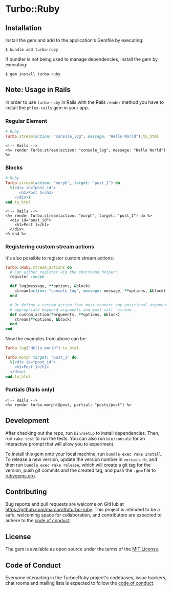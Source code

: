 # Turbo::Ruby

## Installation

Install the gem and add to the application's Gemfile by executing:

    $ bundle add turbo-ruby

If bundler is not being used to manage dependencies, install the gem by executing:

    $ gem install turbo-ruby

## Note: Usage in Rails

In order to use `turbo-ruby` in Rails with the Rails `render` method you have to install the `phlex-rails` gem in your app.

### Regular Element

```ruby
# Ruby
Turbo.stream(action: "console_log", message: "Hello World").to_html
```

```html+erb
<!-- Rails -->
<%= render Turbo.stream(action: "console_log", message: "Hello World") %>
```

### Blocks

```ruby
# Ruby
Turbo.stream(action: "morph", target: "post_1") do
  %(<div id="post_id">
      <h1>Post 1</h1>
    </div>)
end.to_html
```

```html+erb
<!-- Rails -->
<%= render Turbo.stream(action: "morph", target: "post_1") do %>
  <div id="post_id">
    <h1>Post 1</h1>
  </div>
<% end %>
```

### Registering custom stream actions

It's also possible to register custom stream actions:

```ruby
Turbo::Ruby.stream_actions do
  # Can either register via the shorthand helper:
  register :morph

  def log(message, **options, &block)
    stream(action: "console_log", message: message, **options, &block)
  end

  # Or define a custom action that must convert any positional arguments into the
  # appropriate keyword arguments and must call `stream`.
  def custom_action(*arguments, **options, &block)
    stream(**options, &block)
  end
end
```

Now the examples from above can be:

```ruby
Turbo.log("Hello world").to_html

Turbo.morph target: "post_1" do
  %(<div id="post_id">
    <h1>Post 1</h1>
  </div>)
end.to_html
```

### Partials (Rails only)

```html+erb
<!-- Rails -->
<%= render turbo.morph(@post, partial: "posts/post") %>
```

## Development

After checking out the repo, run `bin/setup` to install dependencies. Then, run `rake test` to run the tests. You can also run `bin/console` for an interactive prompt that will allow you to experiment.

To install this gem onto your local machine, run `bundle exec rake install`. To release a new version, update the version number in `version.rb`, and then run `bundle exec rake release`, which will create a git tag for the version, push git commits and the created tag, and push the `.gem` file to [rubygems.org](https://rubygems.org).

## Contributing

Bug reports and pull requests are welcome on GitHub at https://github.com/marcoroth/turbo-ruby. This project is intended to be a safe, welcoming space for collaboration, and contributors are expected to adhere to the [code of conduct](https://github.com/marcoroth/turbo-ruby/blob/main/CODE_OF_CONDUCT.md).

## License

The gem is available as open source under the terms of the [MIT License](https://opensource.org/licenses/MIT).

## Code of Conduct

Everyone interacting in the Turbo::Ruby project's codebases, issue trackers, chat rooms and mailing lists is expected to follow the [code of conduct](https://github.com/marcoroth/turbo-ruby/blob/main/CODE_OF_CONDUCT.md).
